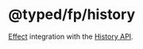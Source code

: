 # @typed/fp/history

[Effect](../Effect/readme.md) integration with the [History API](https://developer.mozilla.org/en-US/docs/Web/API/History_API). 
